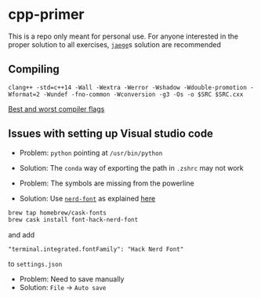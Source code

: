 # cpp-primer

This is a repo only meant for personal use.
For anyone interested in the proper solution to all exercises, [`jaege`](https://github.com/jaege/Cpp-Primer-5th-Exercises)s solution are recommended

## Compiling

```
clang++ -std=c++14 -Wall -Wextra -Werror -Wshadow -Wdouble-promotion -Wformat=2 -Wundef -fno-common -Wconversion -g3 -Os -o $SRC $SRC.cxx
```

[Best and worst compiler flags](https://interrupt.memfault.com/blog/best-and-worst-gcc-clang-compiler-flags)

## Issues with setting up Visual studio code

- Problem: `python` pointing at `/usr/bin/python`
- Solution: The `conda` way of exporting the path in `.zshrc` may not work

- Problem: The symbols are missing from the powerline
- Solution: Use [`nerd-font`](https://github.com/ryanoasis/nerd-fonts/#option-3-install-script) as explained [here](https://gist.github.com/480/3b41f449686a089f34edb45d00672f28)

```sh
brew tap homebrew/cask-fonts
brew cask install font-hack-nerd-font
```

and add

```
"terminal.integrated.fontFamily": "Hack Nerd Font"
```

to `settings.json`

- Problem: Need to save manually
- Solution: `File` -> `Auto save`
